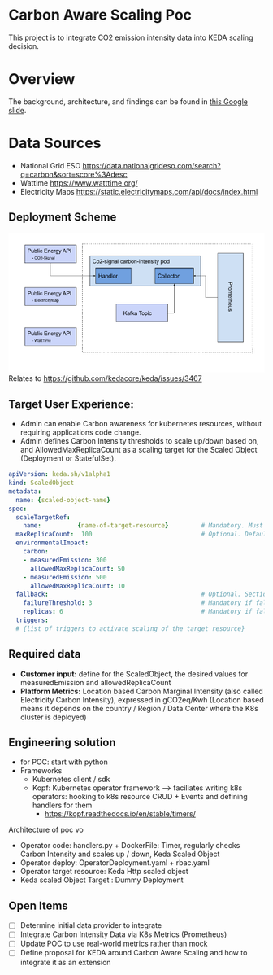 # Carbon Aware Scaling Poc
This project is to integrate CO2 emission intensity data into KEDA scaling decision.


# Overview

The background, architecture, and findings can be found in [this Google slide](https://docs.google.com/presentation/d/1NqfwBgWaBuaiL7-LzAbnnFxxHk-H_ZqBbkfV105pTl8/edit?usp=sharing).


# Data Sources

- National Grid ESO https://data.nationalgrideso.com/search?q=carbon&sort=score%3Adesc
- Wattime https://www.watttime.org/
- Electricity Maps https://static.electricitymaps.com/api/docs/index.html

## Deployment Scheme
![Deployment](/images/deployment.png)
Relates to https://github.com/kedacore/keda/issues/3467

## Target User Experience:

- Admin can enable Carbon awareness for kubernetes resources, without requiring applications code change.
- Admin defines Carbon Intensity thresholds to scale up/down based on, and AllowedMaxReplicaCount as a scaling target for the Scaled Object (Deployment or StatefulSet).

``` yaml
apiVersion: keda.sh/v1alpha1
kind: ScaledObject
metadata:
  name: {scaled-object-name}
spec:
  scaleTargetRef:
    name:          {name-of-target-resource}         # Mandatory. Must be in the same namespace as the ScaledObject
  maxReplicaCount:  100                              # Optional. Default: 100
  environmentalImpact:
    carbon:
    - measuredEmission: 300
      allowedMaxReplicaCount: 50
    - measuredEmission: 500
      allowedMaxReplicaCount: 10
  fallback:                                          # Optional. Section to specify fallback options
    failureThreshold: 3                              # Mandatory if fallback section is included
    replicas: 6                                      # Mandatory if fallback section is included
  triggers:
  # {list of triggers to activate scaling of the target resource}
  ```

## Required data 

- **Customer input:** define for the ScaledObject, the desired values for measuredEmission and allowedReplicaCount
- **Platform Metrics:** Location based Carbon Marginal Intensity (also called Electricity Carbon Intensity), expressed in gCO2eq/Kwh (Location based means it depends on the country / Region / Data Center where the K8s cluster is deployed)
 
## Engineering solution

- for POC: start with python
- Frameworks
  - Kubernetes client / sdk
  - Kopf: Kubernetes operator framework --> faciliates writing k8s operators: hooking to k8s resource CRUD + Events and defining handlers for them
    - https://kopf.readthedocs.io/en/stable/timers/
   
Architecture of poc vo

- Operator code: handlers.py + DockerFile: Timer, regularly checks Carbon Intensity and scales up / down, Keda Scaled Object 
- Operator deploy: OperatorDeployment.yaml + rbac.yaml
- Operator target resource: Keda Http scaled object
- Keda scaled Object Target : Dummy Deployment
   
## Open Items

- [ ] Determine initial data provider to integrate
- [ ] Integrate Carbon Intensity Data via K8s Metrics (Prometheus)
- [ ] Update POC to use real-world metrics rather than mock
- [ ] Define proposal for KEDA around Carbon Aware Scaling and how to integrate it as an extension
